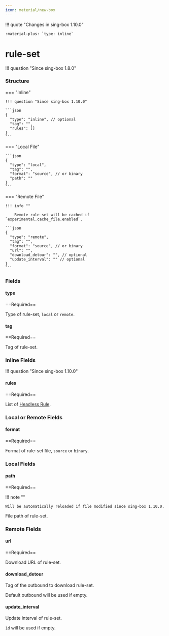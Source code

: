 ```yaml
---
icon: material/new-box
---
```


!!! quote "Changes in sing-box 1.10.0"

    :material-plus: `type: inline`

# rule-set

!!! question "Since sing-box 1.8.0"

### Structure

=== "Inline"

    !!! question "Since sing-box 1.10.0"

    ```json
    {
      "type": "inline", // optional
      "tag": "",
      "rules": []
    }
    ```

=== "Local File"

    ```json
    {
      "type": "local",
      "tag": "",
      "format": "source", // or binary
      "path": ""
    }
    ```

=== "Remote File"

    !!! info ""
    
        Remote rule-set will be cached if `experimental.cache_file.enabled`.

    ```json
    {
      "type": "remote",
      "tag": "",
      "format": "source", // or binary
      "url": "",
      "download_detour": "", // optional
      "update_interval": "" // optional
    }
    ```

### Fields

#### type

==Required==

Type of rule-set, `local` or `remote`.

#### tag

==Required==

Tag of rule-set.

### Inline Fields

!!! question "Since sing-box 1.10.0"

#### rules

==Required==

List of [Headless Rule](./headless-rule/).

### Local or Remote Fields

#### format

==Required==

Format of rule-set file, `source` or `binary`.

### Local Fields

#### path

==Required==

!!! note ""

    Will be automatically reloaded if file modified since sing-box 1.10.0.

File path of rule-set.

### Remote Fields

#### url

==Required==

Download URL of rule-set.

#### download_detour

Tag of the outbound to download rule-set.

Default outbound will be used if empty.

#### update_interval

Update interval of rule-set.

`1d` will be used if empty.
